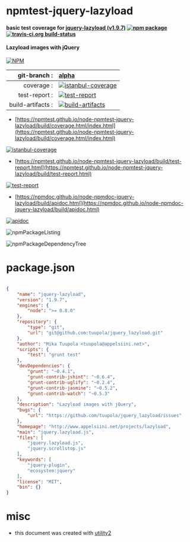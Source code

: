 # npmtest-jquery-lazyload

#### basic test coverage for  [jquery-lazyload (v1.9.7)](http://www.appelsiini.net/projects/lazyload)  [![npm package](https://img.shields.io/npm/v/npmtest-jquery-lazyload.svg?style=flat-square)](https://www.npmjs.org/package/npmtest-jquery-lazyload) [![travis-ci.org build-status](https://api.travis-ci.org/npmtest/node-npmtest-jquery-lazyload.svg)](https://travis-ci.org/npmtest/node-npmtest-jquery-lazyload)

#### Lazyload images with jQuery

[![NPM](https://nodei.co/npm/jquery-lazyload.png?downloads=true&downloadRank=true&stars=true)](https://www.npmjs.com/package/jquery-lazyload)

| git-branch : | [alpha](https://github.com/npmtest/node-npmtest-jquery-lazyload/tree/alpha)|
|--:|:--|
| coverage : | [![istanbul-coverage](https://npmtest.github.io/node-npmtest-jquery-lazyload/build/coverage.badge.svg)](https://npmtest.github.io/node-npmtest-jquery-lazyload/build/coverage.html/index.html)|
| test-report : | [![test-report](https://npmtest.github.io/node-npmtest-jquery-lazyload/build/test-report.badge.svg)](https://npmtest.github.io/node-npmtest-jquery-lazyload/build/test-report.html)|
| build-artifacts : | [![build-artifacts](https://npmtest.github.io/node-npmtest-jquery-lazyload/glyphicons_144_folder_open.png)](https://github.com/npmtest/node-npmtest-jquery-lazyload/tree/gh-pages/build)|

- [https://npmtest.github.io/node-npmtest-jquery-lazyload/build/coverage.html/index.html](https://npmtest.github.io/node-npmtest-jquery-lazyload/build/coverage.html/index.html)

[![istanbul-coverage](https://npmtest.github.io/node-npmtest-jquery-lazyload/build/screenCapture.buildCi.browser.%252Ftmp%252Fbuild%252Fcoverage.lib.html.png)](https://npmtest.github.io/node-npmtest-jquery-lazyload/build/coverage.html/index.html)

- [https://npmtest.github.io/node-npmtest-jquery-lazyload/build/test-report.html](https://npmtest.github.io/node-npmtest-jquery-lazyload/build/test-report.html)

[![test-report](https://npmtest.github.io/node-npmtest-jquery-lazyload/build/screenCapture.buildCi.browser.%252Ftmp%252Fbuild%252Ftest-report.html.png)](https://npmtest.github.io/node-npmtest-jquery-lazyload/build/test-report.html)

- [https://npmdoc.github.io/node-npmdoc-jquery-lazyload/build/apidoc.html](https://npmdoc.github.io/node-npmdoc-jquery-lazyload/build/apidoc.html)

[![apidoc](https://npmdoc.github.io/node-npmdoc-jquery-lazyload/build/screenCapture.buildCi.browser.%252Ftmp%252Fbuild%252Fapidoc.html.png)](https://npmdoc.github.io/node-npmdoc-jquery-lazyload/build/apidoc.html)

![npmPackageListing](https://npmtest.github.io/node-npmtest-jquery-lazyload/build/screenCapture.npmPackageListing.svg)

![npmPackageDependencyTree](https://npmtest.github.io/node-npmtest-jquery-lazyload/build/screenCapture.npmPackageDependencyTree.svg)



# package.json

```json

{
    "name": "jquery-lazyload",
    "version": "1.9.7",
    "engines": {
        "node": ">= 0.8.0"
    },
    "repository": {
        "type": "git",
        "url": "git@github.com:tuupola/jquery_lazyload.git"
    },
    "author": "Mika Tuupola <tuupola@appelsiini.net>",
    "scripts": {
        "test": "grunt test"
    },
    "devDependencies": {
        "grunt": "~0.4.1",
        "grunt-contrib-jshint": "~0.6.4",
        "grunt-contrib-uglify": "~0.2.4",
        "grunt-contrib-jasmine": "~0.5.2",
        "grunt-contrib-watch": "~0.5.3"
    },
    "description": "Lazyload images with jQuery",
    "bugs": {
        "url": "https://github.com/tuupola/jquery_lazyload/issues"
    },
    "homepage": "http://www.appelsiini.net/projects/lazyload",
    "main": "jquery.lazyload.js",
    "files": [
        "jquery.lazyload.js",
        "jquery.scrollstop.js"
    ],
    "keywords": [
        "jquery-plugin",
        "ecosystem:jquery"
    ],
    "license": "MIT",
    "bin": {}
}
```



# misc
- this document was created with [utility2](https://github.com/kaizhu256/node-utility2)
